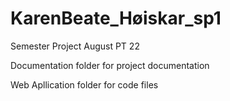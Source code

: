 # KarenBeate_Høiskar_sp1
Semester Project August PT 22

Documentation folder for project documentation

Web Apllication folder for code files
